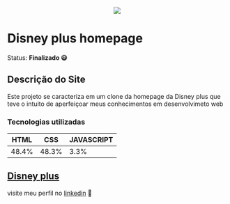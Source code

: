<p align="center">
  <img src="https://raw.githubusercontent.com/rebecasguerri/Disney-plus/main/images/logo/logo%20276x150.png">
</p>

# Disney plus homepage
Status: **Finalizado 😃**


 ## Descrição do Site
   Este projeto se caracteriza em um clone da homepage da Disney plus que teve o intuito de aperfeiçoar meus conhecimentos em desenvolvimeto web
 
 ### Tecnologias utilizadas
  HTML| CSS | JAVASCRIPT
  ---|---|---|
  48.4%|48.3%| 3.3%



## [Disney plus](https://rebecasguerri.github.io/Disney-plus/home.html)

visite meu perfil no [linkedin](https://www.linkedin.com/in/rebeca-freitas-16b16a232/) 💟
